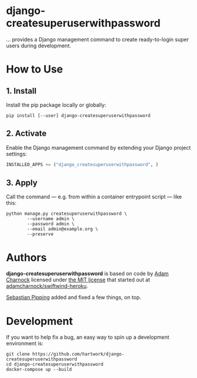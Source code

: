 # django-createsuperuserwithpassword

… provides a Django management command
to create ready-to-login super users during development.


# How to Use

## 1. Install

Install the pip package locally or globally:

```shell
pip install [--user] django-createsuperuserwithpassword
```


## 2. Activate

Enable the Django management command by extending your Django project settings:

```python
INSTALLED_APPS += ("django_createsuperuserwithpassword", )
```


## 3. Apply

Call the command — e.g. from within a container entrypoint script — like this:

```shell
python manage.py createsuperuserwithpassword \
        --username admin \
        --password admin \
        --email admin@example.org \
        --preserve
```


# Authors

**django-createsuperuserwithpassword** is based on code
by [Adam Charnock](https://github.com/adamcharnock)
licensed under [the MIT license](https://opensource.org/licenses/MIT)
that started out at [adamcharnock/swiftwind-heroku](https://github.com/adamcharnock/swiftwind-heroku/commits/master/swiftwind_heroku/management/commands/create_superuser_with_password.py).

[Sebastian Pipping](https://github.com/hartwork) added and fixed a few things, on top.


# Development

If you want to help fix a bug, an easy way to spin up a development environment is:

```shell
git clone https://github.com/hartwork/django-createsuperuserwithpassword
cd django-createsuperuserwithpassword
docker-compose up --build
```

